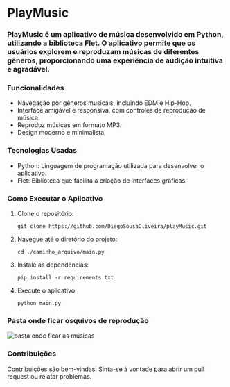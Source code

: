# PlayMusic
### PlayMusic é um aplicativo de música desenvolvido em Python, utilizando a biblioteca Flet. O aplicativo permite que os usuários explorem e reproduzam músicas de diferentes gêneros, proporcionando uma experiência de audição intuitiva e agradável.

### Funcionalidades
 - Navegação por gêneros musicais, incluindo EDM e Hip-Hop.
 - Interface amigável e responsiva, com controles de reprodução de música.
 - Reproduz músicas em formato MP3.
 - Design moderno e minimalista.

### Tecnologias Usadas
 - Python: Linguagem de programação utilizada para desenvolver o aplicativo.
 - Flet: Biblioteca que facilita a criação de interfaces gráficas.

### Como Executar o Aplicativo
1. Clone o repositório:
   ```
   git clone https://github.com/DiegoSousaOliveira/playMusic.git
   ```
3. Navegue até o diretório do projeto:
    ```
   cd ./caminho_arquivo/main.py
   ```
5. Instale as dependências:
   ```
   pip install -r requirements.txt
   ```
7. Execute o aplicativo:
   ```
   python main.py
   ```
### Pasta onde ficar osquivos de reprodução
![pasta onde ficar as músicas](https://github.com/user-attachments/assets/5e9a9da3-977f-44cd-ad8b-7e5d3d439775)


### Contribuições
Contribuições são bem-vindas! Sinta-se à vontade para abrir um pull request ou relatar problemas.
